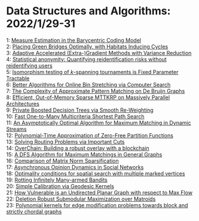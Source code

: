 # Data Structures and Algorithms: 2022/1/29-31  
1: [Measure Estimation in the Barycentric Coding Model](https://doi.org/10.48550/arXiv.2201.12195)  
2: [Placing Green Bridges Optimally, with Habitats Inducing Cycles](https://doi.org/10.48550/arXiv.2201.12273)  
3: [Adaptive Accelerated (Extra-)Gradient Methods with Variance Reduction](https://doi.org/10.48550/arXiv.2201.12302)  
4: [Statistical anonymity: Quantifying reidentification risks without  reidentifying users](https://doi.org/10.48550/arXiv.2201.12306)  
5: [Isomorphism testing of $k$-spanning tournaments is Fixed Parameter  Tractable](https://doi.org/10.48550/arXiv.2201.12312)  
6: [Better Algorithms for Online Bin Stretching via Computer Search](https://doi.org/10.48550/arXiv.2201.12393)  
7: [The Complexity of Approximate Pattern Matching on De Bruijn Graphs](https://doi.org/10.48550/arXiv.2201.12454)  
8: [Efficient, Out-of-Memory Sparse MTTKRP on Massively Parallel  Architectures](https://doi.org/10.48550/arXiv.2201.12523)  
9: [Private Boosted Decision Trees via Smooth Re-Weighting](https://doi.org/10.48550/arXiv.2201.12648)  
10: [Fast One-to-Many Multicriteria Shortest Path Search](https://doi.org/10.48550/arXiv.2201.12684)  
11: [An Asymptotically Optimal Algorithm for Maximum Matching in Dynamic  Streams](https://doi.org/10.48550/arXiv.2201.12710)  
12: [Polynomial-Time Approximation of Zero-Free Partition Functions](https://doi.org/10.48550/arXiv.2201.12772)  
13: [Solving Routing Problems via Important Cuts](https://doi.org/10.48550/arXiv.2201.12790)  
14: [OverChain: Building a robust overlay with a blockchain](https://doi.org/10.48550/arXiv.2201.12809)  
15: [A DFS Algorithm for Maximum Matchings in General Graphs](https://doi.org/10.48550/arXiv.2201.12811)  
16: [Comparison of Matrix Norm Sparsification](https://doi.org/10.48550/arXiv.2201.12874)  
17: [Asynchronous Opinion Dynamics in Social Networks](https://doi.org/10.48550/arXiv.2201.12923)  
18: [Optimality conditions for spatial search with multiple marked vertices](https://doi.org/10.48550/arXiv.2201.12937)  
19: [Rotting Infinitely Many-armed Bandits](https://doi.org/10.48550/arXiv.2201.12975)  
20: [Simple Calibration via Geodesic Kernels](https://doi.org/10.48550/arXiv.2201.13001)  
21: [How Vulnerable is an Undirected Planar Graph with respect to Max Flow](https://doi.org/10.48550/arXiv.2201.13099)  
22: [Deletion Robust Submodular Maximization over Matroids](https://doi.org/10.48550/arXiv.2201.13128)  
23: [Polynomial kernels for edge modification problems towards block and  strictly chordal graphs](https://doi.org/10.48550/arXiv.2201.13140)  
